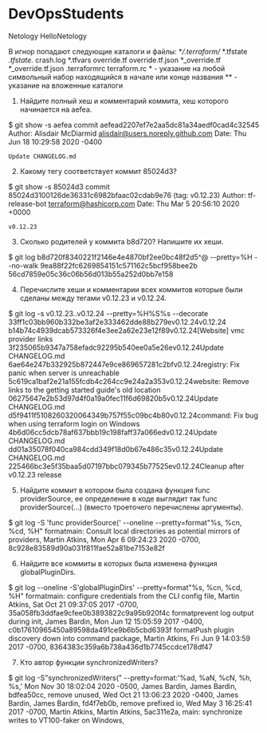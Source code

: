 # DevOpsStudents
Netology
HelloNetology

В игнор попадают следующие каталоги и файлы: 
**/.terraform/*
*.tfstate
*.tfstate.*
crash.log
*.tfvars
override.tf
override.tf.json
*_override.tf
*_override.tf.json
.terraformrc
terraform.rc
      * - указание на любой символьный набор находящийся в начале или конце названия
      ** - указание на вложенные каталоги


1) Найдите полный хеш и комментарий коммита, хеш которого начинается на aefea.

$ git show -s aefea
commit aefead2207ef7e2aa5dc81a34aedf0cad4c32545
Author: Alisdair McDiarmid <alisdair@users.noreply.github.com>
Date:   Thu Jun 18 10:29:58 2020 -0400

    Update CHANGELOG.md

2) Какому тегу соответствует коммит 85024d3?

$ git show -s 85024d3
commit 85024d3100126de36331c6982bfaac02cdab9e76 (tag: v0.12.23)
Author: tf-release-bot <terraform@hashicorp.com>
Date:   Thu Mar 5 20:56:10 2020 +0000

    v0.12.23

3) Сколько родителей у коммита b8d720? Напишите их хеши.

$ git log b8d720f8340221f2146e4e4870bf2ee0bc48f2d5^@ --pretty=%H --no-walk
9ea88f22fc6269854151c571162c5bcf958bee2b
56cd7859e05c36c06b56d013b55a252d0bb7e158

4) Перечислите хеши и комментарии всех коммитов которые были сделаны между тегами v0.12.23 и v0.12.24.

$ git log -s v0.12.23..v0.12.24 --pretty=%H%S%s --decorate
33ff1c03bb960b332be3af2e333462dde88b279ev0.12.24v0.12.24
b14b74c4939dcab573326f4e3ee2a62e23e12f89v0.12.24[Website] vmc provider links
3f235065b9347a758efadc92295b540ee0a5e26ev0.12.24Update CHANGELOG.md
6ae64e247b332925b872447e9ce869657281c2bfv0.12.24registry: Fix panic when server is unreachable
5c619ca1baf2e21a155fcdb4c264cc9e24a2a353v0.12.24website: Remove links to the getting started guide's old location
06275647e2b53d97d4f0a19a0fec11f6d69820b5v0.12.24Update CHANGELOG.md
d5f9411f5108260320064349b757f55c09bc4b80v0.12.24command: Fix bug when using terraform login on Windows
4b6d06cc5dcb78af637bbb19c198faff37a066edv0.12.24Update CHANGELOG.md
dd01a35078f040ca984cdd349f18d0b67e486c35v0.12.24Update CHANGELOG.md
225466bc3e5f35baa5d07197bbc079345b77525ev0.12.24Cleanup after v0.12.23 release

5) Найдите коммит в котором была создана функция func providerSource, ее определение в коде выглядит так func providerSource(...) 
(вместо троеточего перечислены аргументы).

$ git log -S 'func providerSource(' --oneline --pretty=format"%s, %cn, %cd, %H"
formatmain: Consult local directories as potential mirrors of providers, Martin Atkins, Mon Apr 6 09:24:23 2020 -0700, 8c928e83589d90a031f811fae52a81be7153e82f

6) Найдите все коммиты в которых была изменена функция globalPluginDirs.

$ git log --oneline -S'globalPluginDirs' --pretty=format"%s, %cn, %cd, %H"
formatmain: configure credentials from the CLI config file, Martin Atkins, Sat Oct 21 09:37:05 2017 -0700, 35a058fb3ddfae9cfee0b3893822c9a95b920f4c
formatprevent log output during init, James Bardin, Mon Jun 12 15:05:59 2017 -0400, c0b17610965450a89598da491ce9b6b5cbd6393f
formatPush plugin discovery down into command package, Martin Atkins, Fri Jun 9 14:03:59 2017 -0700, 8364383c359a6b738a436d1b7745ccdce178df47

7) Кто автор функции synchronizedWriters?

$ git log -S"synchronizedWriters(" --pretty=format:'%ad, %aN, %cN, %h, %s,'
Mon Nov 30 18:02:04 2020 -0500, James Bardin, James Bardin, bdfea50cc, remove unused,
Wed Oct 21 13:06:23 2020 -0400, James Bardin, James Bardin, fd4f7eb0b, remove prefixed io,
Wed May 3 16:25:41 2017 -0700, Martin Atkins, Martin Atkins, 5ac311e2a, main: synchronize writes to VT100-faker on Windows,
